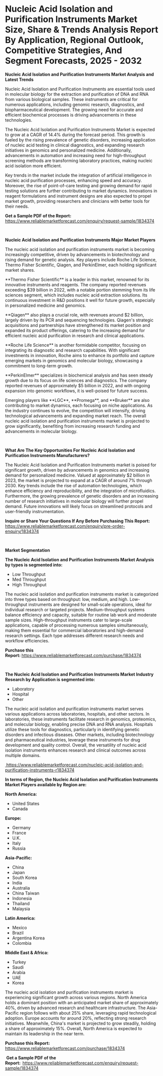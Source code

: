 <p><h1>Nucleic Acid Isolation and Purification Instruments Market Size, Share & Trends Analysis Report By Application, Regional Outlook, Competitive Strategies, And Segment Forecasts, 2025 - 2032</h1></p><p><strong>Nucleic Acid Isolation and Purification Instruments Market Analysis and Latest Trends</strong></p>
<p><p>Nucleic Acid Isolation and Purification Instruments are essential tools used in molecular biology for the extraction and purification of DNA and RNA from various biological samples. These instruments are critical for numerous applications, including genomic research, diagnostics, and biopharmaceutical development. The growing need for accurate and efficient biochemical processes is driving advancements in these technologies.</p><p>The Nucleic Acid Isolation and Purification Instruments Market is expected to grow at a CAGR of 14.4% during the forecast period. This growth is fueled by the rising prevalence of genetic disorders, increasing application of nucleic acid testing in clinical diagnostics, and expanding research initiatives in genomics and personalized medicine. Additionally, advancements in automation and increasing need for high-throughput screening methods are transforming laboratory practices, making nucleic acid isolation more efficient.</p><p>Key trends in the market include the integration of artificial intelligence in nucleic acid purification processes, enhancing speed and accuracy. Moreover, the rise of point-of-care testing and growing demand for rapid testing solutions are further contributing to market dynamics. Innovations in reagent formulations and instrument designs are also expected to propel market growth, providing researchers and clinicians with better tools for their needs.</p></p>
<p><strong>Get a Sample PDF of the Report:&nbsp;</strong> <a href="https://www.reliablemarketforecast.com/enquiry/request-sample/1834374?utm_campaign=2397&utm_medium=2&utm_source=Github&utm_content=ia&utm_term=14042025&utm_id=nucleic-acid-isolation-and-purification-instruments">https://www.reliablemarketforecast.com/enquiry/request-sample/1834374</a></p>
<p>&nbsp;</p>
<p><strong>Nucleic Acid Isolation and Purification Instruments Major Market Players</strong></p>
<p><p>The nucleic acid isolation and purification instruments market is becoming increasingly competitive, driven by advancements in biotechnology and rising demand for genetic analysis. Key players include Roche Life Science, Thermo Fisher Scientific, Qiagen, and PerkinElmer, each holding significant market shares.</p><p>**Thermo Fisher Scientific** is a leader in this market, renowned for its innovative instruments and reagents. The company reported revenues exceeding $39 billion in 2022, with a notable portion stemming from its life sciences segment, which includes nucleic acid extraction solutions. Its continuous investment in R&D positions it well for future growth, especially in personalized medicine and genomics.</p><p>**Qiagen** also plays a crucial role, with revenues around $2 billion, largely driven by its PCR and sequencing technologies. Qiagen's strategic acquisitions and partnerships have strengthened its market position and expanded its product offerings, catering to the increasing demand for efficient nucleic acid purification in research and clinical applications.</p><p>**Roche Life Science** is another formidable competitor, focusing on integrating its diagnostic and research capabilities. With significant investments in innovation, Roche aims to enhance its portfolio and capture emerging markets in genomics and molecular biology, showcasing a commitment to long-term growth.</p><p>**PerkinElmer** specializes in biochemical analysis and has seen steady growth due to its focus on life sciences and diagnostics. The company reported revenues of approximately $5 billion in 2022, and with ongoing expansion into genomic workflows, it is well-poised for future success.</p><p>Emerging players like **LGC**, **Promega**, and **Bruker** are also contributing to market dynamics, each focusing on niche applications. As the industry continues to evolve, the competition will intensify, driving technological advancements and expanding market reach. The overall nucleic acid isolation and purification instruments market is projected to grow significantly, benefiting from increasing research funding and advancements in molecular biology.</p></p>
<p>&nbsp;</p>
<p><strong>What Are The Key Opportunities For Nucleic Acid Isolation and Purification Instruments Manufacturers?</strong></p>
<p><p>The Nucleic Acid Isolation and Purification Instruments market is poised for significant growth, driven by advancements in genomics and increasing demand for personalized medicine. Valued at approximately $2 billion in 2023, the market is projected to expand at a CAGR of around 7% through 2030. Key trends include the rise of automation technologies, which enhance efficiency and reproducibility, and the integration of microfluidics. Furthermore, the growing prevalence of genetic disorders and an increasing number of research initiatives in molecular biology will further propel demand. Future innovations will likely focus on streamlined protocols and user-friendly instrumentation.</p></p>
<p><strong>Inquire or Share Your Questions If Any Before Purchasing This Report:</strong> <a href="https://www.reliablemarketforecast.com/enquiry/pre-order-enquiry/1834374?utm_campaign=2397&utm_medium=2&utm_source=Github&utm_content=ia&utm_term=14042025&utm_id=nucleic-acid-isolation-and-purification-instruments">https://www.reliablemarketforecast.com/enquiry/pre-order-enquiry/1834374</a></p>
<p>&nbsp;</p>
<p><strong>Market Segmentation</strong></p>
<p><strong>The Nucleic Acid Isolation and Purification Instruments Market Analysis by types is segmented into:</strong></p>
<p><ul><li>Low Throughput</li><li>Med Throughput</li><li>High Throughput</li></ul></p>
<p><p>The nucleic acid isolation and purification instruments market is categorized into three types based on throughput: low, medium, and high. Low-throughput instruments are designed for small-scale operations, ideal for individual research or targeted projects. Medium-throughput systems balance efficiency and capacity, suitable for routine lab work and moderate sample sizes. High-throughput instruments cater to large-scale applications, capable of processing numerous samples simultaneously, making them essential for commercial laboratories and high-demand research settings. Each type addresses different research needs and workflow efficiencies.</p></p>
<p><strong>Purchase this Report:&nbsp;</strong><a href="https://www.reliablemarketforecast.com/purchase/1834374?utm_campaign=2397&utm_medium=2&utm_source=Github&utm_content=ia&utm_term=14042025&utm_id=nucleic-acid-isolation-and-purification-instruments">https://www.reliablemarketforecast.com/purchase/1834374</a></p>
<p>&nbsp;</p>
<p><strong>The Nucleic Acid Isolation and Purification Instruments Market Industry Research by Application is segmented into:</strong></p>
<p><ul><li>Laboratory</li><li>Hospital</li><li>Other</li></ul></p>
<p><p>The nucleic acid isolation and purification instruments market serves various applications across laboratories, hospitals, and other sectors. In laboratories, these instruments facilitate research in genomics, proteomics, and molecular biology, enabling precise DNA and RNA analysis. Hospitals utilize these tools for diagnostics, particularly in identifying genetic disorders and infectious diseases. Other markets, including biotechnology and pharmaceutical industries, leverage these instruments for drug development and quality control. Overall, the versatility of nucleic acid isolation instruments enhances research and clinical outcomes across multiple domains.</p></p>
<p><a href="https://www.reliablemarketforecast.com/nucleic-acid-isolation-and-purification-instruments-r1834374?utm_campaign=2397&utm_medium=2&utm_source=Github&utm_content=ia&utm_term=14042025&utm_id=nucleic-acid-isolation-and-purification-instruments">&nbsp;https://www.reliablemarketforecast.com/nucleic-acid-isolation-and-purification-instruments-r1834374</a></p>
<p><strong>In terms of Region, the Nucleic Acid Isolation and Purification Instruments Market Players available by Region are:</strong></p>
<p>
    <p> <strong> North America: </strong>
        <ul>
            <li>United States</li>
            <li>Canada</li>
        </ul>
        </p> 
    <p> <strong> Europe: </strong>
        <ul>
            <li>Germany</li>
            <li>France</li>
            <li>U.K.</li>
            <li>Italy</li>
            <li>Russia</li>
        </ul>
        </p> 
    <p> <strong> Asia-Pacific: </strong>
        <ul>
            <li>China</li>
            <li>Japan</li>
            <li>South Korea</li>
            <li>India</li>
            <li>Australia</li>
            <li>China Taiwan</li>
            <li>Indonesia</li>
            <li>Thailand</li>
            <li>Malaysia</li>
        </ul>
        </p> 
    <p> <strong> Latin America: </strong>
        <ul>
            <li>Mexico</li>
            <li>Brazil</li>
            <li>Argentina Korea</li>
            <li>Colombia</li>
        </ul>
        </p> 
    <p> <strong> Middle East & Africa: </strong>
        <ul>
            <li>Turkey</li>
            <li>Saudi</li>
            <li>Arabia</li>
            <li>UAE</li>
            <li>Korea</li>
        </ul>
    </p>
    </p>
<p><p>The nucleic acid isolation and purification instruments market is experiencing significant growth across various regions. North America holds a dominant position with an anticipated market share of approximately 40%, driven by advanced research and healthcare infrastructure. The Asia-Pacific region follows with about 25% share, leveraging rapid technological adoption. Europe accounts for around 20%, reflecting strong research initiatives. Meanwhile, China's market is projected to grow steadily, holding a share of approximately 15%. Overall, North America is expected to maintain its leadership in the near term.</p></p>
<p><strong>Purchase this Report: </strong><a href="https://www.reliablemarketforecast.com/purchase/1834374?utm_campaign=2397&utm_medium=2&utm_source=Github&utm_content=ia&utm_term=14042025&utm_id=nucleic-acid-isolation-and-purification-instruments">https://www.reliablemarketforecast.com/purchase/1834374</a></p>
<p>&nbsp;<strong>Get a Sample PDF of the Report:&nbsp;&nbsp;</strong><a href="https://www.reliablemarketforecast.com/enquiry/request-sample/1834374?utm_campaign=2397&utm_medium=2&utm_source=Github&utm_content=ia&utm_term=14042025&utm_id=nucleic-acid-isolation-and-purification-instruments">https://www.reliablemarketforecast.com/enquiry/request-sample/1834374</a></p>
<p><strong></strong></p>
<p><p></p><p></p><p></p></p>